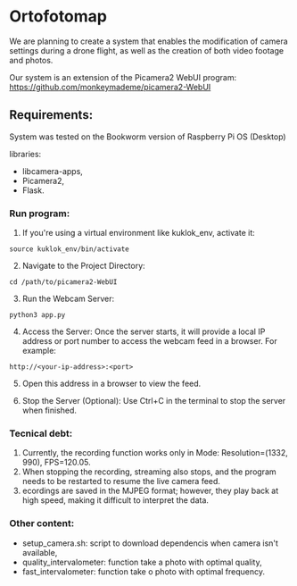 # Ortofotomap
We are planning to create a system that enables the modification of camera settings during a drone flight, as well as the creation of both video footage and photos.

Our system is an extension of the Picamera2 WebUI program:
https://github.com/monkeymademe/picamera2-WebUI

## Requirements:
System was tested on the Bookworm version of Raspberry Pi OS (Desktop)

libraries:
- libcamera-apps,
- Picamera2,
- Flask.

### Run program:

    
1. If you're using a virtual environment like kuklok_env, activate it:
```
source kuklok_env/bin/activate
```
2. Navigate to the Project Directory:
```
cd /path/to/picamera2-WebUI
```
3. Run the Webcam Server:
```
python3 app.py
```
4. Access the Server:
Once the server starts, it will  provide a local IP address or port number to access the webcam feed in a browser. For example:
```
http://<your-ip-address>:<port>
```

5. Open this address in a browser to view the feed.

6. Stop the Server (Optional):
Use Ctrl+C in the terminal to stop the server when finished.

### Tecnical debt:

1.  Currently, the recording function works only in Mode: Resolution=(1332, 990), FPS=120.05.
2.  When stopping the recording, streaming also stops, and the program needs to be restarted to resume the live camera feed.
3.  ecordings are saved in the MJPEG format; however, they play back at high speed, making it difficult to interpret the data.


### Other content:

- setup_camera.sh: script to download dependencis when camera isn't available,
- quality_intervalometer: function take a photo with optimal quality,
- fast_intervalometer: function take o photo with optimal frequency.
